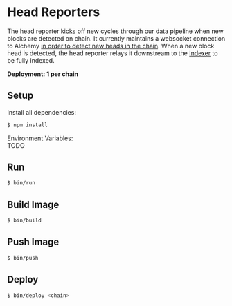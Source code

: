 # Head Reporters

The head reporter kicks off new cycles through our data pipeline when new blocks are detected on chain. It currently maintains a websocket connection to Alchemy [in order to detect new heads in the chain](https://docs.alchemy.com/reference/newheads). When a new block head is detected, the head reporter relays it downstream to the [Indexer](/indexers/) to be fully indexed.

**Deployment: 1 per chain**

## Setup

Install all dependencies:
```bash
$ npm install
```

Environment Variables:<br>
TODO

## Run

```bash
$ bin/run
```

## Build Image

```bash
$ bin/build
```

## Push Image

```bash
$ bin/push
```

## Deploy

```bash
$ bin/deploy <chain>
```